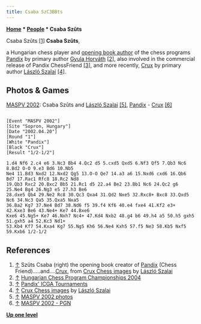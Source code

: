 ```yaml
---
title: Csaba SzC3BBts
---
```

**[Home](Home "Home") * [People](People "People") * Csaba Szûts**

[](http://titanic.nyme.hu/~wyx/crux/images.htm) Csaba Szûts <a id="cite-note-1" href="#cite-ref-1">[1]</a>
**Csaba Szûts**,

a Hungarian chess player and [opening book author](Category:Opening_Book_Author "Category:Opening Book Author") of the chess programs [Pandix](Pandix "Pandix") by primary author [Gyula Horváth](Gyula_Horv%C3%A1th "Gyula Horváth") <a id="cite-note-2" href="#cite-ref-2">[2]</a>,
also involved in the commercial release of Pandix ChessFriend <a id="cite-note-3" href="#cite-ref-3">[3]</a>, and more recently, [Crux](Crux "Crux") by primary author [László Szalai](L%C3%A1szl%C3%B3_Szalai "László Szalai") <a id="cite-note-4" href="#cite-ref-4">[4]</a>.

## Photos & Games

[](http://titanic.nyme.hu/~wyx/maspv2002/images.htm)
[MASPV 2002](MASPV_2002 "MASPV 2002"): Csaba Szûts and [László Szalai](L%C3%A1szl%C3%B3_Szalai "László Szalai") <a id="cite-note-5" href="#cite-ref-5">[5]</a>, [Pandix](Pandix "Pandix") - [Crux](Crux "Crux") <a id="cite-note-6" href="#cite-ref-6">[6]</a>

```

[Event "MASPV 2002"]
[Site "Sopron, Hungary"]
[Date "2002.04.20"]
[Round "1"]
[White "Pandix"]
[Black "Crux"]
[Result "1/2-1/2"]

1.d4 Nf6 2.c4 e6 3.Nc3 Bb4 4.Qc2 d5 5.cxd5 Qxd5 6.Nf3 Qf5 7.Qb3 Nc6 8.Bd2 O-O 9.e3 Bd6 10.Nb5 
Ne4 11.Bd3 Nxd2 12.Nxd2 Qg5 13.O-O Qe7 14.a3 a6 15.Nxd6 cxd6 16.Qb6 Bd7 17.Rac1 Rfc8 18.Rc2 Nd8 
19.Qb3 Rxc2 20.Bxc2 Bb5 21.Rc1 d5 22.a4 Be2 23.Bb1 Nc6 24.Qc2 g6 25.Ne4 Bg4 26.Ng3 e5 27.h3 Be6 
28.dxe5 Qb4 29.Ne2 Rc8 30.Qc3 Qxa4 31.Qd2 Nxe5 32.Rxc8+ Bxc8 33.Qxd5 Nc6 34.Nc3 Qa5 35.Qxa5 Nxa5 
36.Ba2 Kg7 37.Ne4 Bd7 38.Nd6 f5 39.f4 Kf6 40.e4 fxe4 41.Kf2 e3+ 42.Kxe3 Be6 43.Ne4+ Ke7 44.Bxe6
Kxe6 45.Ng5+ Ke7 46.Nxh7 Nc4+ 47.Kd4 Nxb2 48.g4 b6 49.h4 a5 50.h5 gxh5 51.gxh5 a4 52.Kc3 Nd1+ 
53.Kb4 Kf7 54.Kxa4 Kg7 55.Ng5 Kh6 56.Ne4 Kxh5 57.f5 Ne3 58.Kb5 Nxf5 59.Kxb6 1/2-1/2

```

## References

1. <a id="cite-ref-1" href="#cite-note-1">↑</a> Szûts Csaba (right) the opening book creator of [Pandix](Pandix "Pandix") (Chess Friend).....and....[Crux](Crux "Crux"), from [Crux Chess images](http://titanic.nyme.hu/~wyx/crux/images.htm) by [László Szalai](L%C3%A1szl%C3%B3_Szalai "László Szalai")
1. <a id="cite-ref-2" href="#cite-note-2">↑</a> [Hungarian Chess Program Championships 2004](http://www.hun-digital.hu/MASPV2004/index_en.html)
1. <a id="cite-ref-3" href="#cite-note-3">↑</a> [Pandix' ICGA Tournaments](http://www.grappa.univ-lille3.fr/icga/program.php?id=190)
1. <a id="cite-ref-4" href="#cite-note-4">↑</a> [Crux Chess images](http://titanic.nyme.hu/~wyx/crux/images.htm) by [László Szalai](L%C3%A1szl%C3%B3_Szalai "László Szalai")
1. <a id="cite-ref-5" href="#cite-note-5">↑</a> [MASPV 2002 photos](http://titanic.nyme.hu/~wyx/maspv2002/images.htm)
1. <a id="cite-ref-6" href="#cite-note-6">↑</a> [MASPV 2002 - PGN](http://titanic.nyme.hu/~wyx/maspv2002/indexeng.htm)

**[Up one level](People "People")**

